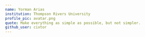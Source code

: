```yaml
---
name: Yorman Arias
institution: Thompson Rivers University
profile_pic: avatar.png
quote: Make everything as simple as possible, but not simpler.
github_user: cixtor
---
```

